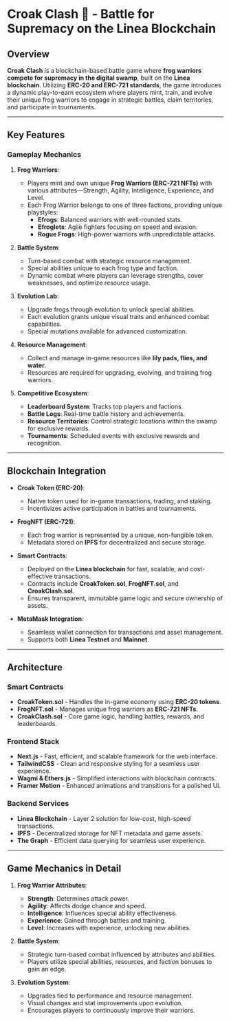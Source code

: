 # Croak Clash 🐸 - Battle for Supremacy on the Linea Blockchain

## Overview

**Croak Clash** is a blockchain-based battle game where **frog warriors compete for supremacy in the digital swamp**, built on the **Linea blockchain**. Utilizing **ERC-20 and ERC-721 standards**, the game introduces a dynamic play-to-earn ecosystem where players mint, train, and evolve their unique frog warriors to engage in strategic battles, claim territories, and participate in tournaments.

---

## Key Features

### Gameplay Mechanics

1. **Frog Warriors**:

   - Players mint and own unique **Frog Warriors (ERC-721 NFTs)** with various attributes—Strength, Agility, Intelligence, Experience, and Level.
   - Each Frog Warrior belongs to one of three factions, providing unique playstyles:
     - **Efrogs**: Balanced warriors with well-rounded stats.
     - **Efroglets**: Agile fighters focusing on speed and evasion.
     - **Rogue Frogs**: High-power warriors with unpredictable attacks.

2. **Battle System**:

   - Turn-based combat with strategic resource management.
   - Special abilities unique to each frog type and faction.
   - Dynamic combat where players can leverage strengths, cover weaknesses, and optimize resource usage.

3. **Evolution Lab**:

   - Upgrade frogs through evolution to unlock special abilities.
   - Each evolution grants unique visual traits and enhanced combat capabilities.
   - Special mutations available for advanced customization.

4. **Resource Management**:

   - Collect and manage in-game resources like **lily pads, flies, and water**.
   - Resources are required for upgrading, evolving, and training frog warriors.

5. **Competitive Ecosystem**:
   - **Leaderboard System**: Tracks top players and factions.
   - **Battle Logs**: Real-time battle history and achievements.
   - **Resource Territories**: Control strategic locations within the swamp for exclusive rewards.
   - **Tournaments**: Scheduled events with exclusive rewards and recognition.

---

## Blockchain Integration

- **Croak Token (ERC-20)**:

  - Native token used for in-game transactions, trading, and staking.
  - Incentivizes active participation in battles and tournaments.

- **FrogNFT (ERC-721)**:

  - Each frog warrior is represented by a unique, non-fungible token.
  - Metadata stored on **IPFS** for decentralized and secure storage.

- **Smart Contracts**:

  - Deployed on the **Linea blockchain** for fast, scalable, and cost-effective transactions.
  - Contracts include **CroakToken.sol**, **FrogNFT.sol**, and **CroakClash.sol**.
  - Ensures transparent, immutable game logic and secure ownership of assets.

- **MetaMask Integration**:
  - Seamless wallet connection for transactions and asset management.
  - Supports both **Linea Testnet** and **Mainnet**.

---

## Architecture

### Smart Contracts

- **CroakToken.sol** - Handles the in-game economy using **ERC-20 tokens**.
- **FrogNFT.sol** - Manages unique frog warriors as **ERC-721 NFTs**.
- **CroakClash.sol** - Core game logic, handling battles, rewards, and leaderboards.

### Frontend Stack

- **Next.js** - Fast, efficient, and scalable framework for the web interface.
- **TailwindCSS** - Clean and responsive styling for a seamless user experience.
- **Wagmi & Ethers.js** - Simplified interactions with blockchain contracts.
- **Framer Motion** - Enhanced animations and transitions for a polished UI.

### Backend Services

- **Linea Blockchain** - Layer 2 solution for low-cost, high-speed transactions.
- **IPFS** - Decentralized storage for NFT metadata and game assets.
- **The Graph** - Efficient data querying for seamless user experience.

---

## Game Mechanics in Detail

1. **Frog Warrior Attributes**:

   - **Strength**: Determines attack power.
   - **Agility**: Affects dodge chance and speed.
   - **Intelligence**: Influences special ability effectiveness.
   - **Experience**: Gained through battles and training.
   - **Level**: Increases with experience, unlocking new abilities.

2. **Battle System**:

   - Strategic turn-based combat influenced by attributes and abilities.
   - Players utilize special abilities, resources, and faction bonuses to gain an edge.

3. **Evolution System**:
   - Upgrades tied to performance and resource management.
   - Visual changes and stat improvements upon evolution.
   - Encourages players to continuously improve their warriors.
